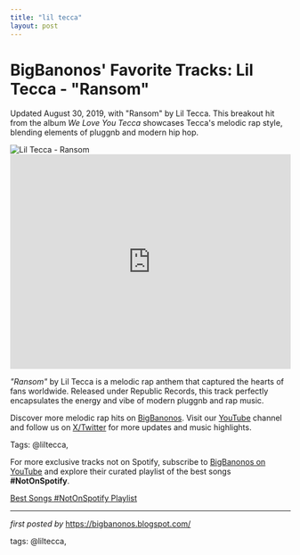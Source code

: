 ```yaml
---
title: "lil tecca"
layout: post
---
```

<!-- Post Title -->
<h1 >BigBanonos' Favorite Tracks: Lil Tecca - "Ransom"</h1> <!-- Introductory Text -->
<p >Updated August 30, 2019, with "Ransom" by Lil Tecca. This breakout hit from the album <em>We Love You Tecca</em> showcases Tecca's melodic rap style, blending elements of pluggnb and modern hip hop.</p> <!-- Featured Image -->
<div > <img src="https://www.billboard.com/wp-content/uploads/media/Lil-Tecca-press-by-Orlando-IV-2019-billboard-1548.jpg?w=942&h=623&crop=1" alt="Lil Tecca - Ransom" />
</div> <!-- YouTube Video Embed -->
<div > <iframe width="100%" height="385" src="https://www.youtube.com/embed/1XzY2ij_vL4" title="Lil Tecca - Ransom (Official Music Video)" frameborder="0" allow="accelerometer; autoplay; clipboard-write; encrypted-media; gyroscope; picture-in-picture; web-share" referrerpolicy="strict-origin-when-cross-origin" allowfullscreen></iframe>
</div> <!-- Song Information -->
<div > <p><em>"Ransom"</em> by Lil Tecca is a melodic rap anthem that captured the hearts of fans worldwide. Released under Republic Records, this track perfectly encapsulates the energy and vibe of modern pluggnb and rap music.</p>
</div> <!-- Footer Links -->
<div > <p>Discover more melodic rap hits on <a href="https://bigbanonos.blogspot.com/" target="_blank">BigBanonos</a>. Visit our <a href="https://www.youtube.com/@BigBanonos" target="_blank">YouTube</a> channel and follow us on <a href="https://x.com/bigbanonos" target="_blank">X/Twitter</a> for more updates and music highlights.</p>
</div> <!-- Tags -->
<p >Tags: @liltecca,</p>


<!--Subscribe and Playlist Links-->
<div>
    <p>For more exclusive tracks not on Spotify, subscribe to <a href="https://www.youtube.com/@BigBanonos" target="_blank">BigBanonos on YouTube</a> and explore their curated playlist of the best songs <strong>#NotOnSpotify</strong>.</p>
    <p><a href="https://www.youtube.com/playlist?list=PLtuNtuTatqI0kFahUCbtbfenC_ET5O_tr" target="_blank">Best Songs #NotOnSpotify Playlist<br /></a></p></div>

<hr />

<p><em>first posted by</em> <a href="https://bigbanonos.blogspot.com/" rel="noopener" target="_new">https://bigbanonos.blogspot.com/</a></p>

<p>tags: @liltecca,</p>
